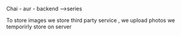 Chai - aur - backend -->series

To store images we store third party service , we upload photos we temporirly store on server 